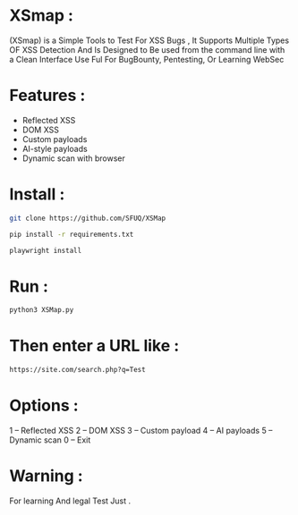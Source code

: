 # XSmap :

(XSmap) is a Simple Tools to Test For XSS Bugs , It Supports Multiple Types OF XSS Detection And Is Designed to Be used from the command line with a Clean Interface Use Ful For BugBounty, Pentesting, Or Learning WebSec

# Features :

- Reflected XSS
- DOM XSS
- Custom payloads
- AI-style payloads
- Dynamic scan with browser

# Install :

```bash
git clone https://github.com/SFUQ/XSMap
```
```bash
pip install -r requirements.txt
```
```bash
playwright install
```

# Run :

```bash
python3 XSMap.py
```

# Then enter a URL like :

```bash
https://site.com/search.php?q=Test
```

# Options :

1 – Reflected XSS
2 – DOM XSS
3 – Custom payload
4 – AI payloads
5 – Dynamic scan
0 – Exit

# Warning :

For learning And legal Test Just .
